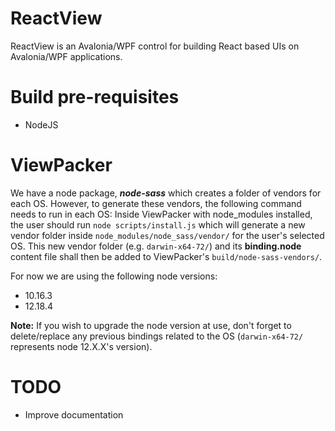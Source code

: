 # ReactView

ReactView is an Avalonia/WPF control for building React based UIs on Avalonia/WPF applications.

# Build pre-requisites
- NodeJS

# ViewPacker

We have a node package, _**node-sass**_ which creates a folder of vendors for each OS. However, to generate these vendors, the following command needs to run in each OS:
Inside ViewPacker with node_modules installed, the user should run `node scripts/install.js` which will generate a new vendor folder inside `node_modules/node_sass/vendor/` for the user's selected OS. This new vendor folder (e.g. `darwin-x64-72/`) and its **binding.node** content file shall then be added to ViewPacker's `build/node-sass-vendors/`.

For now we are using the following node versions:
- 10.16.3
- 12.18.4

**Note:** If you wish to upgrade the node version at use, don't forget to delete/replace any previous bindings related to the OS (`darwin-x64-72/` represents node 12.X.X's version).

# TODO
- Improve documentation
